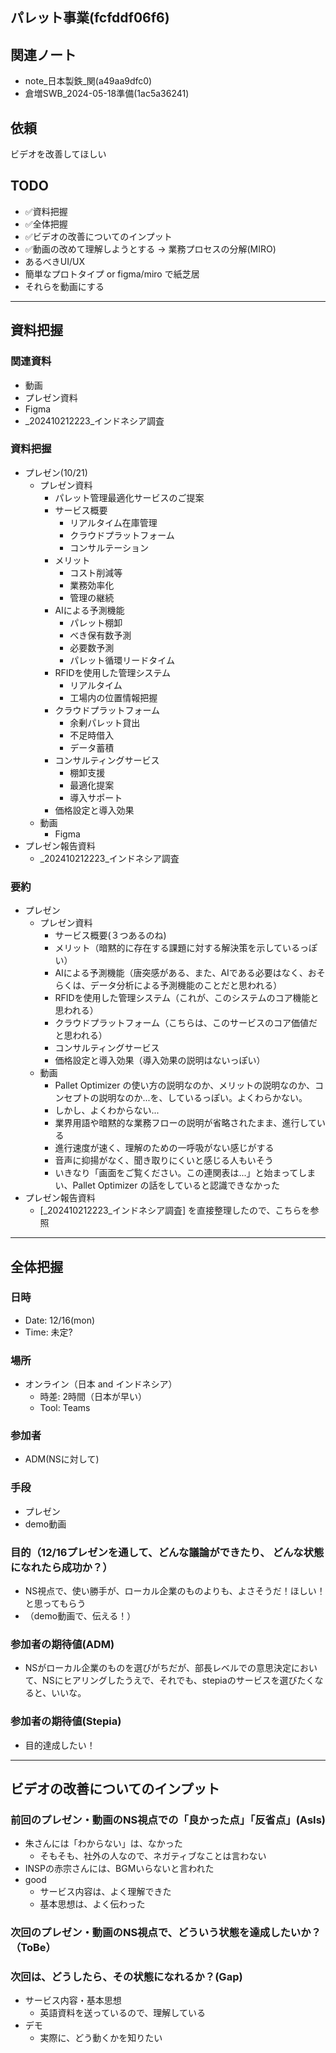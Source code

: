 パレット事業(fcfddf06f6)
---

## 関連ノート
- note_日本製鉄_関(a49aa9dfc0)
- 倉増SWB_2024-05-18準備(1ac5a36241)

## 依頼
ビデオを改善してほしい

## TODO
- ✅資料把握
- ✅全体把握
- ✅ビデオの改善についてのインプット
- ✅動画の改めて理解しようとする → 業務プロセスの分解(MIRO)
- あるべきUI/UX
- 簡単なプロトタイプ or figma/miro で紙芝居
- それらを動画にする

---
## 資料把握
### 関連資料
- 動画
- プレゼン資料
- Figma
- _202410212223_インドネシア調査

### 資料把握
- プレゼン(10/21)
  - プレゼン資料
    - パレット管理最適化サービスのご提案
    - サービス概要
      - リアルタイム在庫管理
      - クラウドプラットフォーム
      - コンサルテーション
    - メリット
      - コスト削減等
      - 業務効率化
      - 管理の継続
    - AIによる予測機能
      - パレット棚卸
      - べき保有数予測
      - 必要数予測
      - パレット循環リードタイム
    - RFIDを使用した管理システム
      - リアルタイム
      - 工場内の位置情報把握
    - クラウドプラットフォーム
      - 余剰パレット貸出
      - 不足時借入
      - データ蓄積
    - コンサルティングサービス
      - 棚卸支援
      - 最適化提案
      - 導入サポート
    - 価格設定と導入効果
  - 動画
    - Figma
- プレゼン報告資料
  - _202410212223_インドネシア調査

### 要約
- プレゼン
  - プレゼン資料
    - サービス概要(３つあるのね)
    - メリット（暗黙的に存在する課題に対する解決策を示しているっぽい）
    - AIによる予測機能（唐突感がある、また、AIである必要はなく、おそらくは、データ分析による予測機能のことだと思われる）
    - RFIDを使用した管理システム（これが、このシステムのコア機能と思われる）
    - クラウドプラットフォーム（こちらは、このサービスのコア価値だと思われる）
    - コンサルティングサービス
    - 価格設定と導入効果（導入効果の説明はないっぽい）
  - 動画
    - Pallet Optimizer の使い方の説明なのか、メリットの説明なのか、コンセプトの説明なのか...を、しているっぽい。よくわらかない。
    - しかし、よくわからない...
    - 業界用語や暗黙的な業務フローの説明が省略されたまま、進行している
    - 進行速度が速く、理解のための一呼吸がない感じがする
    - 音声に抑揚がなく、聞き取りにくいと感じる人もいそう
    - いきなり「画面をご覧ください。この連関表は...」と始まってしまい、Pallet Optimizer の話をしていると認識できなかった
- プレゼン報告資料
  - [_202410212223_インドネシア調査] を直接整理したので、こちらを参照


---
## 全体把握
### 日時
- Date: 12/16(mon)
- Time: 未定?
### 場所
- オンライン（日本 and インドネシア）
  - 時差: 2時間（日本が早い）
  - Tool: Teams
### 参加者
- ADM(NSに対して)
### 手段
- プレゼン
- demo動画
### 目的（12/16プレゼンを通して、どんな議論ができたり、 どんな状態になれたら成功か？）
- NS視点で、使い勝手が、ローカル企業のものよりも、よさそうだ！ほしい！と思ってもらう
- （demo動画で、伝える！）

### 参加者の期待値(ADM)
- NSがローカル企業のものを選びがちだが、部長レベルでの意思決定において、NSにヒアリングしたうえで、それでも、stepiaのサービスを選びたくなると、いいな。

### 参加者の期待値(Stepia)
- 目的達成したい！

---
## ビデオの改善についてのインプット
### 前回のプレゼン・動画のNS視点での「良かった点」「反省点」(AsIs)
- 朱さんには「わからない」は、なかった
  - そもそも、社外の人なので、ネガティブなことは言わない
- INSPの赤宗さんには、BGMいらないと言われた
- good
  - サービス内容は、よく理解できた
  - 基本思想は、よく伝わった

### 次回のプレゼン・動画のNS視点で、どういう状態を達成したいか？（ToBe）

### 次回は、どうしたら、その状態になれるか？(Gap)
- サービス内容・基本思想
  - 英語資料を送っているので、理解している
- デモ
  - 実際に、どう動くかを知りたい


